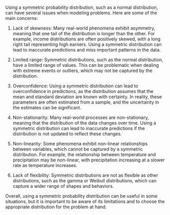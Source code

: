 Using a symmetric probability distribution, such as a normal distribution, can have several issues when modeling problems. Here are some of the main concerns:

1. Lack of skewness: Many real-world phenomena exhibit asymmetry, meaning that one tail of the distribution is longer than the other. For example, income distributions are often positively skewed, with a long right tail representing high earners. Using a symmetric distribution can lead to inaccurate predictions and miss important patterns in the data.

2. Limited range: Symmetric distributions, such as the normal distribution, have a limited range of values. This can be problematic when dealing with extreme events or outliers, which may not be captured by the distribution.

3. Overconfidence: Using a symmetric distribution can lead to overconfidence in predictions, as the distribution assumes that the mean and standard deviation are known with certainty. In reality, these parameters are often estimated from a sample, and the uncertainty in the estimates can be significant.

4. Non-stationarity: Many real-world processes are non-stationary, meaning that the distribution of the data changes over time. Using a symmetric distribution can lead to inaccurate predictions if the distribution is not updated to reflect these changes.

5. Non-linearity: Some phenomena exhibit non-linear relationships between variables, which cannot be captured by a symmetric distribution. For example, the relationship between temperature and precipitation may be non-linear, with precipitation increasing at a slower rate as temperature increases.

6. Lack of flexibility: Symmetric distributions are not as flexible as other distributions, such as the gamma or Weibull distributions, which can capture a wider range of shapes and behaviors.

Overall, using a symmetric probability distribution can be useful in some situations, but it is important to be aware of its limitations and to choose the appropriate distribution for the problem at hand.